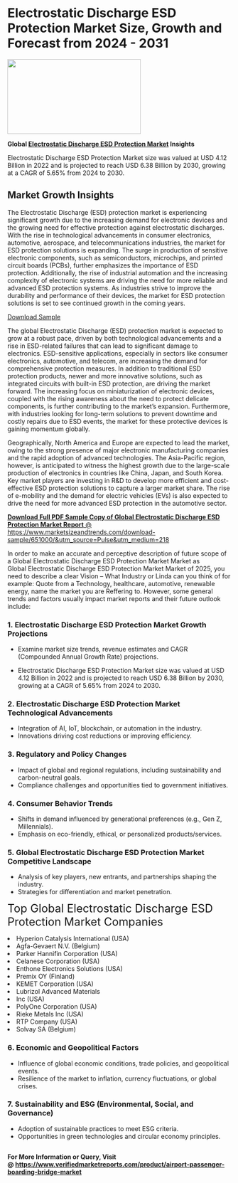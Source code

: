 <H1>Electrostatic Discharge ESD Protection Market Size, Growth and Forecast from 2024 - 2031</H1><img class="aligncenter size-medium wp-image-584254" src="https://thirdeyenews.in/wp-content/uploads/2024/09/Global-Market-Research-300x168.jpeg" alt="" width="300" height="168" /><p><strong>Global&nbsp;<a href="https://www.marketsizeandtrends.com/download-sample/651000/&amp;utm_source=Pulse&amp;utm_medium=218">Electrostatic Discharge ESD Protection Market</a> Insights</strong></p><p>Electrostatic Discharge ESD Protection Market size was valued at USD 4.12 Billion in 2022 and is projected to reach USD 6.38 Billion by 2030, growing at a CAGR of 5.65% from 2024 to 2030.</p><p><h2>Market Growth Insights</h2> <p>The Electrostatic Discharge (ESD) protection market is experiencing significant growth due to the increasing demand for electronic devices and the growing need for effective protection against electrostatic discharges. With the rise in technological advancements in consumer electronics, automotive, aerospace, and telecommunications industries, the market for ESD protection solutions is expanding. The surge in production of sensitive electronic components, such as semiconductors, microchips, and printed circuit boards (PCBs), further emphasizes the importance of ESD protection. Additionally, the rise of industrial automation and the increasing complexity of electronic systems are driving the need for more reliable and advanced ESD protection systems. As industries strive to improve the durability and performance of their devices, the market for ESD protection solutions is set to see continued growth in the coming years.</p> <p><a href="download-sample-link">Download Sample</a></p> <p>The global Electrostatic Discharge (ESD) protection market is expected to grow at a robust pace, driven by both technological advancements and a rise in ESD-related failures that can lead to significant damage to electronics. ESD-sensitive applications, especially in sectors like consumer electronics, automotive, and telecom, are increasing the demand for comprehensive protection measures. In addition to traditional ESD protection products, newer and more innovative solutions, such as integrated circuits with built-in ESD protection, are driving the market forward. The increasing focus on miniaturization of electronic devices, coupled with the rising awareness about the need to protect delicate components, is further contributing to the market’s expansion. Furthermore, with industries looking for long-term solutions to prevent downtime and costly repairs due to ESD events, the market for these protective devices is gaining momentum globally.</p> <p>Geographically, North America and Europe are expected to lead the market, owing to the strong presence of major electronic manufacturing companies and the rapid adoption of advanced technologies. The Asia-Pacific region, however, is anticipated to witness the highest growth due to the large-scale production of electronics in countries like China, Japan, and South Korea. Key market players are investing in R&D to develop more efficient and cost-effective ESD protection solutions to capture a larger market share. The rise of e-mobility and the demand for electric vehicles (EVs) is also expected to drive the need for more advanced ESD protection in the automotive sector.</p> <p><a href="get-more-link"></p><p><span class=""><strong>Download Full PDF Sample Copy of Global Electrostatic Discharge ESD Protection Market Report</strong> @ <a href="https://www.marketsizeandtrends.com/download-sample/651000/&amp;utm_source=Pulse&amp;utm_medium=218" target="_blank">https://www.marketsizeandtrends.com/download-sample/651000/&amp;utm_source=Pulse&amp;utm_medium=218</a></span></p><p>In order to make an accurate and perceptive description of future scope of a Global&nbsp;Electrostatic Discharge ESD Protection Market Market as Global&nbsp;Electrostatic Discharge ESD Protection Market Market of 2025, you need to describe a clear Vision &ndash; What Industry or Linda can you think of for example: Quote from a Technology, healthcare, automotive, renewable energy, name the market you are Reffering to. However, some general trends and factors usually impact market reports and their future outlook include:</p><h3>1.&nbsp;<strong>Electrostatic Discharge ESD Protection Market Growth Projections</strong></h3><ul><li>Examine market size trends, revenue estimates and CAGR (Compounded Annual Growth Rate) projections.</li><li><p>Electrostatic Discharge ESD Protection Market size was valued at USD 4.12 Billion in 2022 and is projected to reach USD 6.38 Billion by 2030, growing at a CAGR of 5.65% from 2024 to 2030.</p></li></ul><h3>2.&nbsp;<strong>Electrostatic Discharge ESD Protection Market Technological Advancements</strong></h3><ul><li>Integration of AI, IoT, blockchain, or automation in the industry.</li><li>Innovations driving cost reductions or improving efficiency.</li></ul><h3>3.&nbsp;<strong>Regulatory and Policy Changes</strong></h3><ul><li>Impact of global and regional regulations, including sustainability and carbon-neutral goals.</li><li>Compliance challenges and opportunities tied to government initiatives.</li></ul><h3>4.&nbsp;<strong>Consumer Behavior Trends</strong></h3><ul><li>Shifts in demand influenced by generational preferences (e.g., Gen Z, Millennials).</li><li>Emphasis on eco-friendly, ethical, or personalized products/services.</li></ul><h3>5.&nbsp;<strong>Global Electrostatic Discharge ESD Protection Market Competitive Landscape</strong></h3><ul><li>Analysis of key players, new entrants, and partnerships shaping the industry.</li><li>Strategies for differentiation and market penetration.</li></ul><p data-pm-slice="1 1 []"><span style="color: inherit; font-family: inherit; font-size: 25px;">Top Global Electrostatic Discharge ESD Protection Market Companies</span></p><div class="" data-test-id=""><p><li>Hyperion Catalysis International (USA)</li><li> Agfa-Gevaert N.V. (Belgium)</li><li> Parker Hannifin Corporation (USA)</li><li> Celanese Corporation (USA)</li><li> Enthone Electronics Solutions (USA)</li><li> Premix OY (Finland)</li><li> KEMET Corporation (USA)</li><li> Lubrizol Advanced Materials</li><li> Inc (USA)</li><li> PolyOne Corporation (USA)</li><li> Rieke Metals Inc (USA)</li><li> RTP Company (USA)</li><li> Solvay SA (Belgium)</li></p></div><h3>6.&nbsp;<strong>Economic and Geopolitical Factors</strong></h3><ul><li>Influence of global economic conditions, trade policies, and geopolitical events.</li><li>Resilience of the market to inflation, currency fluctuations, or global crises.</li></ul><h3>7.&nbsp;<strong>Sustainability and ESG (Environmental, Social, and Governance)</strong></h3><ul><li>Adoption of sustainable practices to meet ESG criteria.</li><li>Opportunities in green technologies and circular economy principles.</li></ul><h2><strong style="font-size: 14px;">For More Information or Query, Visit @&nbsp;</strong><a style="background-color: #ffffff; font-size: 14px;" href="https://www.marketsizeandtrends.com/report/electrostatic-discharge-esd-protection-market/" target="_blank">https://www.verifiedmarketreports.com/product/airport-passenger-boarding-bridge-market</a></h2>

